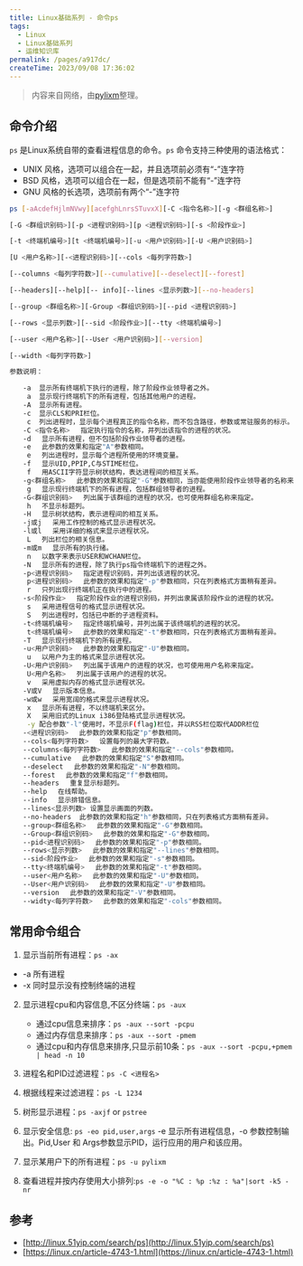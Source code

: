 ```yaml
---
title: Linux基础系列 - 命令ps
tags:
  - Linux
  - Linux基础系列
  - 运维知识库
permalink: /pages/a917dc/
createTime: 2023/09/08 17:36:02
---
```


> 内容来自网络，由[pylixm](http://pylixm.cc)整理。

## 命令介绍

`ps` 是Linux系统自带的查看进程信息的命令。`ps` 命令支持三种使用的语法格式：

- UNIX 风格，选项可以组合在一起，并且选项前必须有“-”连字符
- BSD 风格，选项可以组合在一起，但是选项前不能有“-”连字符
- GNU 风格的长选项，选项前有两个“-”连字符

```bash
ps [-aAcdefHjlmNVwy][acefghLnrsSTuvxX][-C <指令名称>][-g <群组名称>]

[-G <群组识别码>][-p <进程识别码>][p <进程识别码>][-s <阶段作业>]

[-t <终端机编号>][t <终端机编号>][-u <用户识别码>][-U <用户识别码>]

[U <用户名称>][-<进程识别码>][--cols <每列字符数>]

[--columns <每列字符数>][--cumulative][--deselect][--forest]

[--headers][--help][-- info][--lines <显示列数>][--no-headers]

[--group <群组名称>][-Group <群组识别码>][--pid <进程识别码>]

[--rows <显示列数>][--sid <阶段作业>][--tty <终端机编号>]

[--user <用户名称>][--User <用户识别码>][--version]

[--width <每列字符数>]

参数说明：

　　-a  显示所有终端机下执行的进程，除了阶段作业领导者之外。
　　 a  显示现行终端机下的所有进程，包括其他用户的进程。
　　-A  显示所有进程。
　　-c  显示CLS和PRI栏位。
　　 c  列出进程时，显示每个进程真正的指令名称，而不包含路径，参数或常驻服务的标示。
　　-C <指令名称> 　指定执行指令的名称，并列出该指令的进程的状况。
　　-d 　显示所有进程，但不包括阶段作业领导者的进程。
　　-e 　此参数的效果和指定"A"参数相同。
　　 e 　列出进程时，显示每个进程所使用的环境变量。
　　-f 　显示UID,PPIP,C与STIME栏位。
　　 f 　用ASCII字符显示树状结构，表达进程间的相互关系。
　　-g<群组名称> 　此参数的效果和指定"-G"参数相同，当亦能使用阶段作业领导者的名称来指定。
　　 g 　显示现行终端机下的所有进程，包括群组领导者的进程。
　　-G<群组识别码> 　列出属于该群组的进程的状况，也可使用群组名称来指定。
　　 h 　不显示标题列。
　　-H 　显示树状结构，表示进程间的相互关系。
　　-j或j 　采用工作控制的格式显示进程状况。
　　-l或l 　采用详细的格式来显示进程状况。
　　 L 　列出栏位的相关信息。
　　-m或m 　显示所有的执行绪。
　　 n 　以数字来表示USER和WCHAN栏位。
　　-N 　显示所有的进程，除了执行ps指令终端机下的进程之外。
　　-p<进程识别码> 　指定进程识别码，并列出该进程的状况。
　 　p<进程识别码> 　此参数的效果和指定"-p"参数相同，只在列表格式方面稍有差异。
　　 r 　只列出现行终端机正在执行中的进程。
　　-s<阶段作业> 　指定阶段作业的进程识别码，并列出隶属该阶段作业的进程的状况。
　 　s 　采用进程信号的格式显示进程状况。
　　 S 　列出进程时，包括已中断的子进程资料。
　　-t<终端机编号> 　指定终端机编号，并列出属于该终端机的进程的状况。
　　 t<终端机编号> 　此参数的效果和指定"-t"参数相同，只在列表格式方面稍有差异。
　　-T 　显示现行终端机下的所有进程。
　　-u<用户识别码> 　此参数的效果和指定"-U"参数相同。
　　 u 　以用户为主的格式来显示进程状况。
　　-U<用户识别码> 　列出属于该用户的进程的状况，也可使用用户名称来指定。
　　 U<用户名称> 　列出属于该用户的进程的状况。
　　 v 　采用虚拟内存的格式显示进程状况。
　　-V或V 　显示版本信息。
　　-w或w 　采用宽阔的格式来显示进程状况。　
　 　x 　显示所有进程，不以终端机来区分。
　　 X 　采用旧式的Linux i386登陆格式显示进程状况。
　　 -y 配合参数"-l"使用时，不显示F(flag)栏位，并以RSS栏位取代ADDR栏位
　　-<进程识别码> 　此参数的效果和指定"p"参数相同。
　　--cols<每列字符数> 　设置每列的最大字符数。
　　--columns<每列字符数> 　此参数的效果和指定"--cols"参数相同。
　　--cumulative 　此参数的效果和指定"S"参数相同。
　　--deselect 　此参数的效果和指定"-N"参数相同。
　　--forest 　此参数的效果和指定"f"参数相同。
　　--headers 　重复显示标题列。
　　--help 　在线帮助。
　　--info 　显示排错信息。
　　--lines<显示列数> 设置显示画面的列数。
　　--no-headers  此参数的效果和指定"h"参数相同，只在列表格式方面稍有差异。
　　--group<群组名称> 　此参数的效果和指定"-G"参数相同。
　　--Group<群组识别码> 　此参数的效果和指定"-G"参数相同。
　　--pid<进程识别码> 　此参数的效果和指定"-p"参数相同。
　　--rows<显示列数> 　此参数的效果和指定"--lines"参数相同。
　　--sid<阶段作业> 　此参数的效果和指定"-s"参数相同。
　　--tty<终端机编号> 　此参数的效果和指定"-t"参数相同。
　　--user<用户名称> 　此参数的效果和指定"-U"参数相同。
　　--User<用户识别码> 　此参数的效果和指定"-U"参数相同。
　　--version 　此参数的效果和指定"-V"参数相同。
　　--widty<每列字符数> 　此参数的效果和指定"-cols"参数相同。
```

## 常用命令组合

1. 显示当前所有进程：`ps -ax`
- -a 所有进程
- -x 同时显示没有控制终端的进程

2. 显示进程cpu和内容信息,不区分终端：`ps -aux`
    - 通过cpu信息来排序：`ps -aux --sort -pcpu`
    - 通过内存信息来排序：`ps -aux --sort -pmem`
    - 通过cpu和内存信息来排序,只显示前10条：`ps -aux --sort -pcpu,+pmem | head -n 10`

3. 进程名和PID过滤进程：`ps -C <进程名>`
4. 根据线程来过滤进程：`ps -L 1234`
5. 树形显示进程：`ps -axjf` or `pstree`
6. 显示安全信息: `ps -eo pid,user,args` 
-e 显示所有进程信息，-o 参数控制输出。Pid,User 和 Args参数显示PID，运行应用的用户和该应用。

7. 显示某用户下的所有进程：`ps -u pylixm`
8. 查看进程并按内存使用大小排列:`ps -e -o "%C : %p :%z : %a"|sort -k5 -nr`



## 参考

- [http://linux.51yip.com/search/ps](http://linux.51yip.com/search/ps)
- [https://linux.cn/article-4743-1.html](https://linux.cn/article-4743-1.html)